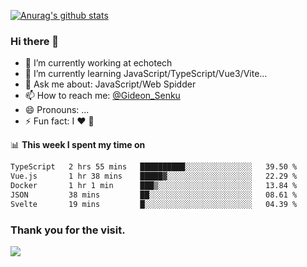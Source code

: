 [![Anurag's github stats](https://github-readme-stats.vercel.app/api?username=gideonsenku)](https://github.com/anuraghazra/github-readme-stats)
### Hi there 👋
- 🔭 I’m currently working at echotech
- 🌱 I’m currently learning JavaScript/TypeScript/Vue3/Vite...
- 💬 Ask me about: JavaScript/Web Spidder 
- 📫 How to reach me: [@Gideon_Senku](https://t.me/Gideon_Senku)
- 😄 Pronouns: ...
- ⚡ Fun fact: I ❤️ 🎵

📊 **This week I spent my time on**
<!--START_SECTION:waka-->

```txt
TypeScript   2 hrs 55 mins   ██████████░░░░░░░░░░░░░░░   39.50 %
Vue.js       1 hr 38 mins    █████▓░░░░░░░░░░░░░░░░░░░   22.29 %
Docker       1 hr 1 min      ███▒░░░░░░░░░░░░░░░░░░░░░   13.84 %
JSON         38 mins         ██░░░░░░░░░░░░░░░░░░░░░░░   08.61 %
Svelte       19 mins         █░░░░░░░░░░░░░░░░░░░░░░░░   04.39 %
```

<!--END_SECTION:waka-->


### Thank you for the visit.
![](http://profile-counter.glitch.me/gideonsenku/count.svg)
<!--
**GideonSenku/GideonSenku** is a ✨ _special_ ✨ repository because its `README.md` (this file) appears on your GitHub profile.

Here are some ideas to get you started:

- 🔭 I’m currently working on ...
- 🌱 I’m currently learning ...
- 👯 I’m looking to collaborate on ...
- 🤔 I’m looking for help with ...
- 💬 Ask me about ...
- 📫 How to reach me: ...
- 😄 Pronouns: ...
- ⚡ Fun fact: ...
-->
